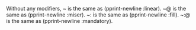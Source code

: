  



Without any modifiers, &#126; is the same as (pprint-newline :linear). &#126;@ is the same as (pprint-newline :miser). &#126;: is the same as (pprint-newline :fill). &#126;:@ is the same as (pprint-newline :mandatory). 



